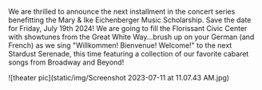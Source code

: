 We are thrilled to announce the next installment in the concert series benefitting the Mary & Ike Eichenberger Music Scholarship. Save the date for Friday, July 19th 2024! We are going to fill the Florissant Civic Center with showtunes from the Great White Way...brush up on your German (and French) as we sing "Willkommen! Bienvenue! Welcome!" to the next Stardust Serenade, this time featuring a collection of our favorite cabaret songs from Broadway and Beyond!

![theater pic](static/img/Screenshot 2023-07-11 at 11.07.43 AM.jpg)

